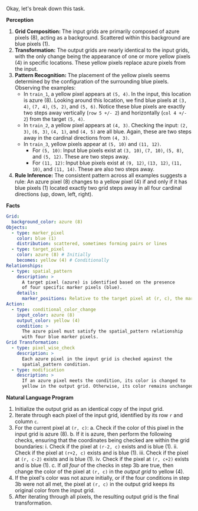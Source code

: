 Okay, let's break down this task.

**Perception**

1.  **Grid Composition:** The input grids are primarily composed of azure pixels (8), acting as a background. Scattered within this background are blue pixels (1).
2.  **Transformation:** The output grids are nearly identical to the input grids, with the only change being the appearance of one or more yellow pixels (4) in specific locations. These yellow pixels replace azure pixels from the input.
3.  **Pattern Recognition:** The placement of the yellow pixels seems determined by the configuration of the surrounding blue pixels. Observing the examples:
    *   In `train_1`, a yellow pixel appears at `(5, 4)`. In the input, this location is azure (8). Looking around this location, we find blue pixels at `(3, 4)`, `(7, 4)`, `(5, 2)`, and `(5, 6)`. Notice these blue pixels are exactly two steps away vertically (`row 5 +/- 2`) and horizontally (`col 4 +/- 2`) from the target `(5, 4)`.
    *   In `train_2`, a yellow pixel appears at `(4, 3)`. Checking the input: `(2, 3)`, `(6, 3)`, `(4, 1)`, and `(4, 5)` are all blue. Again, these are two steps away in the cardinal directions from `(4, 3)`.
    *   In `train_3`, yellow pixels appear at `(5, 10)` and `(11, 12)`.
        *   For `(5, 10)`: Input blue pixels exist at `(3, 10)`, `(7, 10)`, `(5, 8)`, and `(5, 12)`. These are two steps away.
        *   For `(11, 12)`: Input blue pixels exist at `(9, 12)`, `(13, 12)`, `(11, 10)`, and `(11, 14)`. These are also two steps away.
4.  **Rule Inference:** The consistent pattern across all examples suggests a rule: An azure pixel (8) changes to a yellow pixel (4) if and only if it has blue pixels (1) located exactly two grid steps away in all four cardinal directions (up, down, left, right).

**Facts**


```yaml
Grid:
  background_color: azure (8)
Objects:
  - type: marker_pixel
    color: blue (1)
    distribution: scattered, sometimes forming pairs or lines
  - type: target_pixel
    color: azure (8) # Initially
    becomes: yellow (4) # Conditionally
Relationships:
  - type: spatial_pattern
    description: >
      A target pixel (azure) is identified based on the presence
      of four specific marker pixels (blue).
    details:
      marker_positions: Relative to the target pixel at (r, c), the marker pixels must be at (r-2, c), (r+2, c), (r, c-2), and (r, c+2).
Action:
  - type: conditional_color_change
    input_color: azure (8)
    output_color: yellow (4)
    condition: >
      The azure pixel must satisfy the spatial_pattern relationship
      with four blue marker pixels.
Grid Transformation:
  - type: pixel_wise_check
    description: >
      Each azure pixel in the input grid is checked against the
      spatial_pattern condition.
  - type: modification
    description: >
      If an azure pixel meets the condition, its color is changed to
      yellow in the output grid. Otherwise, its color remains unchanged.
```


**Natural Language Program**

1.  Initialize the output grid as an identical copy of the input grid.
2.  Iterate through each pixel of the input grid, identified by its row `r` and column `c`.
3.  For the current pixel at `(r, c)`:
    a.  Check if the color of this pixel in the input grid is azure (8).
    b.  If it is azure, then perform the following checks, ensuring that the coordinates being checked are within the grid boundaries:
        i.  Check if the pixel at `(r-2, c)` exists and is blue (1).
        ii. Check if the pixel at `(r+2, c)` exists and is blue (1).
        iii. Check if the pixel at `(r, c-2)` exists and is blue (1).
        iv. Check if the pixel at `(r, c+2)` exists and is blue (1).
    c.  If *all four* of the checks in step 3b are true, then change the color of the pixel at `(r, c)` in the *output grid* to yellow (4).
4.  If the pixel's color was not azure initially, or if the four conditions in step 3b were not all met, the pixel at `(r, c)` in the output grid keeps its original color from the input grid.
5.  After iterating through all pixels, the resulting output grid is the final transformation.